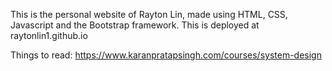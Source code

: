 This is the personal website of Rayton Lin, made using HTML, CSS, Javascript and the Bootstrap framework. This is deployed at raytonlin1.github.io

Things to read:
https://www.karanpratapsingh.com/courses/system-design
